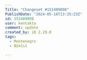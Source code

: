 ```yaml
---
Title: "Changeset #151409008"
PublishDate: "2024-05-16T13:35:23Z"
id: 151409008
user: kentakta
comment: update
created_by: iD 2.29.0
tags:
  - Montenegro
  - Nikšić

---
```

